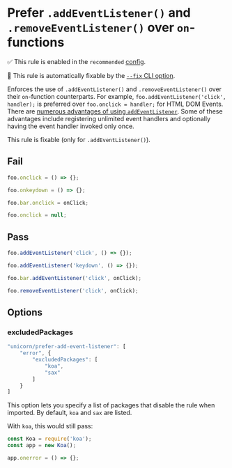 # Prefer `.addEventListener()` and `.removeEventListener()` over `on`-functions

✅ This rule is enabled in the `recommended` [config](https://github.com/sindresorhus/eslint-plugin-unicorn#preset-configs).

🔧 This rule is automatically fixable by the [`--fix` CLI option](https://eslint.org/docs/latest/user-guide/command-line-interface#--fix).

<!-- end rule header -->
<!-- Do not manually modify this header. Run: `npm run fix:eslint-docs` -->

Enforces the use of `.addEventListener()` and `.removeEventListener()` over their `on`-function counterparts. For example, `foo.addEventListener('click', handler);` is preferred over `foo.onclick = handler;` for HTML DOM Events. There are [numerous advantages of using `addEventListener`](https://stackoverflow.com/questions/6348494/addeventlistener-vs-onclick/35093997#35093997). Some of these advantages include registering unlimited event handlers and optionally having the event handler invoked only once.

This rule is fixable (only for `.addEventListener()`).

## Fail

```js
foo.onclick = () => {};
```

```js
foo.onkeydown = () => {};
```

```js
foo.bar.onclick = onClick;
```

```js
foo.onclick = null;
```

## Pass

```js
foo.addEventListener('click', () => {});
```

```js
foo.addEventListener('keydown', () => {});
```

```js
foo.bar.addEventListener('click', onClick);
```

```js
foo.removeEventListener('click', onClick);
```

## Options

### excludedPackages

```js
"unicorn/prefer-add-event-listener": [
	"error", {
		"excludedPackages": [
			"koa",
			"sax"
		]
	}
]
```

This option lets you specify a list of packages that disable the rule when imported. By default, `koa` and `sax` are listed.

With `koa`, this would still pass:

```js
const Koa = require('koa');
const app = new Koa();

app.onerror = () => {};
```
